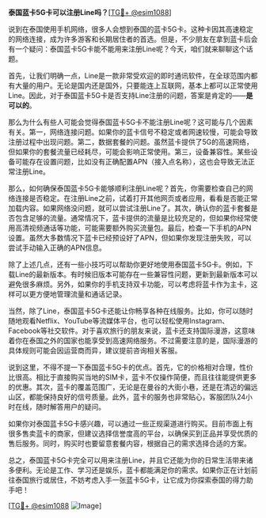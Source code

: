 **泰国蓝卡5G卡可以注册Line吗？**[[TG💪+ @esim1088](https://t.me/s/esim1088)]

说到在泰国使用手机网络，很多人会想到泰国的蓝卡5G卡。这种卡因其高速稳定的网络连接，成为许多游客和长期居住者的首选。但是，不少朋友在拿到蓝卡后会有一个疑问：泰国蓝卡5G卡能不能用来注册Line呢？今天，咱们就来聊聊这个话题。

首先，让我们明确一点，Line是一款非常受欢迎的即时通讯软件，在全球范围内都有大量的用户。无论是国内还是国外，只要能连上互联网，基本上都可以正常使用Line。因此，对于泰国蓝卡5G卡是否支持Line注册的问题，答案是肯定的——**是可以的**。

那么为什么有些人可能会觉得泰国蓝卡5G卡不能注册Line呢？这可能与几个因素有关。第一，网络连接问题。如果你的蓝卡信号不稳定或者网速较慢，可能会导致注册过程中出现问题。第二，数据套餐的问题。虽然蓝卡提供了5G的高速网络，但如果你的套餐流量已经耗尽，可能会影响正常使用。第三，设备兼容性。某些设备可能存在设置问题，比如没有正确配置APN（接入点名称），这也会导致无法正常注册Line。

那么，如何确保泰国蓝卡5G卡能够顺利注册Line呢？首先，你需要检查自己的网络连接是否稳定。在注册Line之前，试着打开其他网页或者应用，看看是否能正常加载内容。如果网络没问题，就可以尝试注册Line了。其次，确认你的蓝卡套餐是否包含足够的流量。通常情况下，蓝卡提供的流量是比较充足的，但如果你经常使用高清视频通话等功能，可能需要额外购买流量包。最后，检查一下手机的APN设置。虽然大多数情况下蓝卡已经预设好了APN，但如果你发现注册失败，可以尝试手动输入正确的APN信息。

除了上述几点，还有一些小技巧可以帮助你更好地使用泰国蓝卡5G卡。例如，下载Line的最新版本。有时候旧版本可能存在一些兼容性问题，更新到最新版本可以避免很多麻烦。另外，如果你的手机支持双卡功能，可以考虑将蓝卡作为主卡，这样可以更方便地管理流量和通话记录。

当然，除了Line，泰国蓝卡5G卡还能让你畅享各种在线服务。比如，你可以随时随地观看Netflix、YouTube等流媒体平台，也可以轻松使用Instagram、Facebook等社交软件。对于喜欢旅行的朋友来说，蓝卡还支持国际漫游，这意味着你在泰国之外的国家也能享受到高速网络服务。不过需要注意的是，国际漫游的具体规则可能会因运营商而异，建议提前咨询相关客服。

说到这里，不得不提一下泰国蓝卡5G卡的优点。首先，它的价格相对合理，性价比很高。相比于直接购买当地的SIM卡，蓝卡不仅操作简便，而且往往能提供更多的优惠。其次，蓝卡的覆盖范围广，无论是在曼谷的大街小巷，还是在清迈的偏远山区，都能保持良好的信号质量。此外，蓝卡的服务也非常贴心，客服团队24小时在线，随时解答用户的疑问。

如果你对泰国蓝卡5G卡感兴趣，可以通过一些正规渠道进行购买。目前市面上有很多售卖蓝卡的商家，但建议选择信誉度高的平台，以确保买到正品并享受优质的售后服务。同时，购买时也要留意套餐内容，根据自己的需求选择合适的方案。

总之，泰国蓝卡5G卡完全可以用来注册Line，并且它还能为你的日常生活带来诸多便利。无论是工作、学习还是娱乐，蓝卡都能满足你的需求。如果你正在计划前往泰国旅行或居住，不妨考虑入手一张蓝卡5G卡，让它成为你探索泰国的得力助手吧！

[[TG💪+ @esim1088](https://t.me/s/esim1088) ![Image](https://i.postimg.cc/4NQfJmqS/Snipaste-2025-05-13-00-14-12.png)]